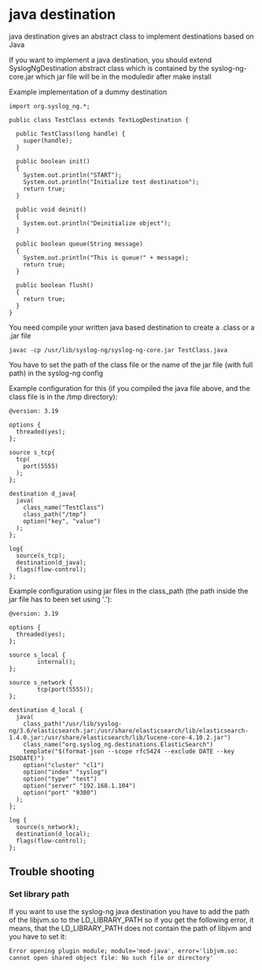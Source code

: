 java destination
================

java destination gives an abstract class to implement destinations based on Java

If you want to implement a java destination, you should extend SyslogNgDestination abstract class
which is contained by the syslog-ng-core.jar which jar file will be in the moduledir after make install

Example implementation of a dummy destination

```
import org.syslog_ng.*;

public class TestClass extends TextLogDestination {

  public TestClass(long handle) {
    super(handle);
  }

  public boolean init()
  {
    System.out.println("START");
    System.out.println("Initialize test destination");
    return true;
  }

  public void deinit()
  {
    System.out.println("Deinitialize object");
  }

  public boolean queue(String message)
  {
    System.out.println("This is queue!" + message);
    return true;
  }

  public boolean flush()
  {
    return true;
  }
}
```

You need compile your written java based destination to create a .class or a .jar file
```
javac -cp /usr/lib/syslog-ng/syslog-ng-core.jar TestClass.java
```

You have to set the path of the class file or the name of the jar file (with full path) in the syslog-ng config

Example configuration for this (if you compiled the java file above, and the class file is in the /tmp directory):
```
@version: 3.19

options {
  threaded(yes);
};

source s_tcp{
  tcp(
    port(5555)
  );
};

destination d_java{
  java(
    class_name("TestClass")
    class_path("/tmp")
    option("key", "value")
  );
};

log{
  source(s_tcp);
  destination(d_java);
  flags(flow-control);
};

```
Example configuration using jar files in the class_path (the path inside the jar file has to been set using '.'):
```
@version: 3.19

options {
  threaded(yes);
};

source s_local {
        internal();
};

source s_network {
        tcp(port(5555));
};

destination d_local {
  java(
    class_path("/usr/lib/syslog-ng/3.6/elasticsearch.jar:/usr/share/elasticsearch/lib/elasticsearch-1.4.0.jar:/usr/share/elasticsearch/lib/lucene-core-4.10.2.jar")
    class_name("org.syslog_ng.destinations.ElasticSearch")
    template("$(format-json --scope rfc5424 --exclude DATE --key ISODATE)")
    option("cluster" "cl1")
    option("index" "syslog")
    option("type" "test")
    option("server" "192.168.1.104")
    option("port" "9300")
  );
};

log {
  source(s_network);
  destination(d_local);
  flags(flow-control);
};

```

Trouble shooting
----------------

### Set library path
If you want to use the syslog-ng java destination you have to add the path of the libjvm.so to the LD_LIBRARY_PATH
so if you get the following error, it means, that the LD_LIBRARY_PATH does not contain the path of libjvm and you have to set it:
```
Error opening plugin module; module='mod-java', error='libjvm.so: cannot open shared object file: No such file or directory'
```


